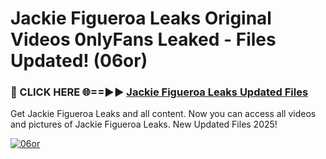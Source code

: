 # Jackie Figueroa Leaks Original Videos 0nlyFans Leaked - Files Updated! (06or)

<h3>🔴 CLICK HERE 🌐==►► <a href="https://best4dudes.click/HH4t6V" rel="nofollow">Jackie Figueroa Leaks Updated Files</a></h3>

Get Jackie Figueroa Leaks and all content. Now you can access all videos and pictures of Jackie Figueroa Leaks. New Updated Files 2025!

[![06or](https://github.com/user-attachments/assets/8c521d6e-e6e3-4a75-9320-d58ab9d79d5b)](https://best4dudes.click/HH4t6V)
